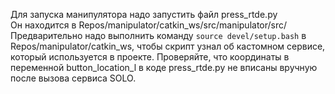 Для запуска манипулятора надо запустить файл press_rtde.py  
Он находится в Repos/manipulator/catkin_ws/src/manipulator/src/  
Предварительно надо выполнить команду `source devel/setup.bash` в Repos/manipulator/catkin_ws, чтобы скрипт узнал об кастомном сервисе, который используется в проекте.
Проверяйте, что координаты в переменной button_loсation_l в коде press_rtde.py не вписаны вручную после вызова сервиса SOLO.
